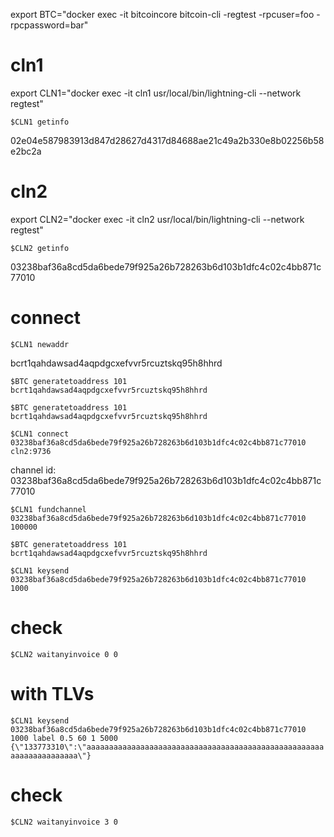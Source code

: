 
export BTC="docker exec -it bitcoincore bitcoin-cli -regtest -rpcuser=foo -rpcpassword=bar"


# cln1

export CLN1="docker exec -it cln1 usr/local/bin/lightning-cli --network regtest"

`$CLN1 getinfo`

02e04e587983913d847d28627d4317d84688ae21c49a2b330e8b02256b58e2bc2a

# cln2

export CLN2="docker exec -it cln2 usr/local/bin/lightning-cli --network regtest"

`$CLN2 getinfo`

03238baf36a8cd5da6bede79f925a26b728263b6d103b1dfc4c02c4bb871c77010

# connect

`$CLN1 newaddr`

bcrt1qahdawsad4aqpdgcxefvvr5rcuztskq95h8hhrd

`$BTC generatetoaddress 101 bcrt1qahdawsad4aqpdgcxefvvr5rcuztskq95h8hhrd`

`$BTC generatetoaddress 101 bcrt1qahdawsad4aqpdgcxefvvr5rcuztskq95h8hhrd`

`$CLN1 connect 03238baf36a8cd5da6bede79f925a26b728263b6d103b1dfc4c02c4bb871c77010 cln2:9736`

channel id: 
03238baf36a8cd5da6bede79f925a26b728263b6d103b1dfc4c02c4bb871c77010

`$CLN1 fundchannel 03238baf36a8cd5da6bede79f925a26b728263b6d103b1dfc4c02c4bb871c77010 100000`

`$BTC generatetoaddress 101 bcrt1qahdawsad4aqpdgcxefvvr5rcuztskq95h8hhrd`

`$CLN1 keysend 03238baf36a8cd5da6bede79f925a26b728263b6d103b1dfc4c02c4bb871c77010 1000`

# check

`$CLN2 waitanyinvoice 0 0`

# with TLVs

`$CLN1 keysend 03238baf36a8cd5da6bede79f925a26b728263b6d103b1dfc4c02c4bb871c77010 1000 label 0.5 60 1 5000 {\"133773310\":\"aaaaaaaaaaaaaaaaaaaaaaaaaaaaaaaaaaaaaaaaaaaaaaaaaaaaaaaaaaaaaaaaaaaa\"}`

# check

`$CLN2 waitanyinvoice 3 0`
